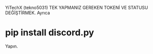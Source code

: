 YiTechX (tekno5031)
TEK YAPMANIZ GEREKEN TOKENİ VE STATUSU DEĞİŞTİRMEK.
Ayrıca 
# pip install discord.py
Yapın.
